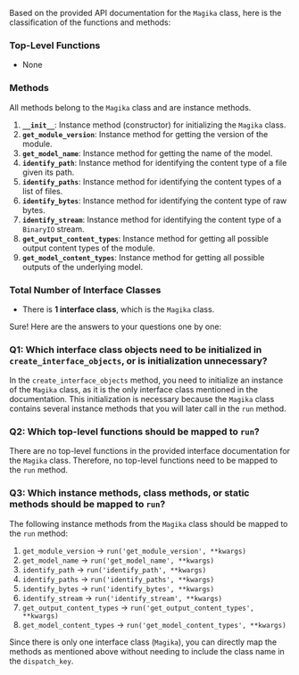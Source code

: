Based on the provided API documentation for the `Magika` class, here is the classification of the functions and methods:

### Top-Level Functions
- None

### Methods
All methods belong to the `Magika` class and are instance methods.

1. **`__init__`**: Instance method (constructor) for initializing the `Magika` class.
2. **`get_module_version`**: Instance method for getting the version of the module.
3. **`get_model_name`**: Instance method for getting the name of the model.
4. **`identify_path`**: Instance method for identifying the content type of a file given its path.
5. **`identify_paths`**: Instance method for identifying the content types of a list of files.
6. **`identify_bytes`**: Instance method for identifying the content type of raw bytes.
7. **`identify_stream`**: Instance method for identifying the content type of a `BinaryIO` stream.
8. **`get_output_content_types`**: Instance method for getting all possible output content types of the module.
9. **`get_model_content_types`**: Instance method for getting all possible outputs of the underlying model.

### Total Number of Interface Classes
- There is **1 interface class**, which is the `Magika` class.

Sure! Here are the answers to your questions one by one:

### Q1: Which interface class objects need to be initialized in `create_interface_objects`, or is initialization unnecessary?
In the `create_interface_objects` method, you need to initialize an instance of the `Magika` class, as it is the only interface class mentioned in the documentation. This initialization is necessary because the `Magika` class contains several instance methods that you will later call in the `run` method. 

### Q2: Which top-level functions should be mapped to `run`?
There are no top-level functions in the provided interface documentation for the `Magika` class. Therefore, no top-level functions need to be mapped to the `run` method.

### Q3: Which instance methods, class methods, or static methods should be mapped to `run`?
The following instance methods from the `Magika` class should be mapped to the `run` method:

1. `get_module_version` → `run('get_module_version', **kwargs)`
2. `get_model_name` → `run('get_model_name', **kwargs)`
3. `identify_path` → `run('identify_path', **kwargs)`
4. `identify_paths` → `run('identify_paths', **kwargs)`
5. `identify_bytes` → `run('identify_bytes', **kwargs)`
6. `identify_stream` → `run('identify_stream', **kwargs)`
7. `get_output_content_types` → `run('get_output_content_types', **kwargs)`
8. `get_model_content_types` → `run('get_model_content_types', **kwargs)`

Since there is only one interface class (`Magika`), you can directly map the methods as mentioned above without needing to include the class name in the `dispatch_key`.